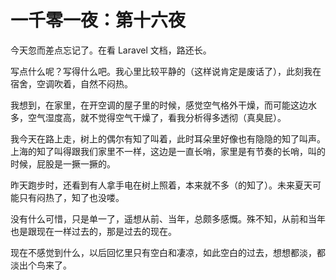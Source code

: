 # 一千零一夜：第十六夜

今天忽而差点忘记了。在看 Laravel 文档，路还长。

写点什么呢？写得什么吧。我心里比较平静的（这样说肯定是废话了），此刻我在宿舍，空调吹着，自然不闷热。

我想到，在家里，在开空调的屋子里的时候，感觉空气格外干燥，而可能这边水多，空气湿度高，就不觉得空气干燥了，看我分析得多透彻（真臭屁）。

我今天在路上走，树上的偶尔有知了叫着，此时耳朵里好像也有隐隐的知了叫声。上海的知了叫得跟我们家里不一样，这边是一直长哨，家里是有节奏的长哨，叫的时候，屁股是一撅一撅的。

昨天跑步时，还看到有人拿手电在树上照着，本来就不多（的知了）。未来夏天可能只有闷热了，知了也没喽。

没有什么可惜，只是单一了，遥想从前、当年，总颇多感慨。殊不知，从前和当年也是跟现在一样过去的，那是过去的现在。

现在不感觉到什么，以后回忆里只有空白和凄凉，如此空白的过去，想想都淡，都淡出个鸟来了。
